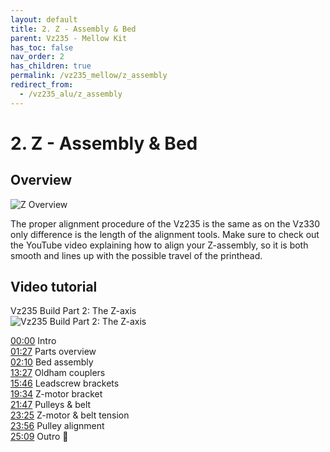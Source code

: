 ```yaml
---
layout: default
title: 2. Z - Assembly & Bed
parent: Vz235 - Mellow Kit
has_toc: false
nav_order: 2
has_children: true
permalink: /vz235_mellow/z_assembly
redirect_from:
  - /vz235_alu/z_assembly
---
```


# 2. Z - Assembly & Bed

## Overview

![Z Overview](../../../assets/images/manual/vz235_mellow/z_assembly/overview.png)

The proper alignment procedure of the Vz235 is the same as on the Vz330 only difference is the length of the alignment tools. Make sure to check out the YouTube video explaining how to align your Z-assembly, so it is both smooth and lines up with the possible travel of the printhead.

## Video tutorial

Vz235 Build Part 2: The Z-axis  
![Vz235 Build Part 2: The Z-axis](https://www.youtube.com/watch?v=1hXNWs6Stjs)

[00:00](https://www.youtube.com/watch?v=1hXNWs6Stjs&t=0s) Intro  
[01:27](https://www.youtube.com/watch?v=1hXNWs6Stjs&t=87s) Parts overview  
[02:10](https://www.youtube.com/watch?v=1hXNWs6Stjs&t=130s) Bed assembly  
[13:27](https://www.youtube.com/watch?v=1hXNWs6Stjs&t=807s) Oldham couplers  
[15:46](https://www.youtube.com/watch?v=1hXNWs6Stjs&t=946s) Leadscrew brackets  
[19:34](https://www.youtube.com/watch?v=1hXNWs6Stjs&t=1174s) Z-motor bracket  
[21:47](https://www.youtube.com/watch?v=1hXNWs6Stjs&t=1307s) Pulleys & belt  
[23:25](https://www.youtube.com/watch?v=1hXNWs6Stjs&t=1405s) Z-motor & belt tension  
[23:56](https://www.youtube.com/watch?v=1hXNWs6Stjs&t=1436s) Pulley alignment  
[25:09](https://www.youtube.com/watch?v=1hXNWs6Stjs&t=1509s) Outro 🍺
